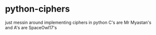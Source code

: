 # python-ciphers
just messin around implementing ciphers in python
C's are Mr Myastan's and A's are SpaceOwl17's
